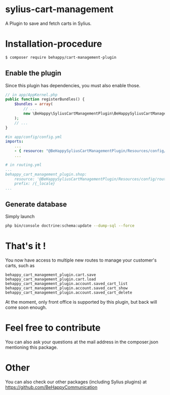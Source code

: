 # sylius-cart-management
A Plugin to save and fetch carts in Sylius.

# Installation-procedure
```bash
$ composer require behappy/cart-management-plugin
```

## Enable the plugin
Since this plugin has dependencies, you must also enable those.

```php
// in app/AppKernel.php
public function registerBundles() {
	$bundles = array(
		// ...
        new \BeHappy\SyliusCartManagementPlugin\BeHappySyliusCartManagementPlugin(),
    );
    // ...
}
```

```yaml
#in app/config/config.yml
imports:
    ...
    - { resource: "@BeHappySyliusCartManagementPlugin/Resources/config/config.yml" }
    ...
```

```yaml
# in routing.yml
...
behappy_cart_management_plugin.shop:
    resource: '@BeHappySyliusCartManagementPlugin/Resources/config/routing.yaml'
    prefix: /{_locale}
...
```

## Generate database
Simply launch

```bash
php bin/console doctrine:schema:update --dump-sql --force
``` 

# That's it !
You now have access to multiple new routes to manage your customer's carts, such as 

```
behappy_cart_management_plugin.cart.save
behappy_cart_management_plugin.cart.load
behappy_cart_management_plugin.account.saved_cart_list
behappy_cart_management_plugin.account.saved_cart_show
behappy_cart_management_plugin.account.saved_cart_delete
```

At the moment, only front office is supported by this plugin, but back will come soon enough.

# Feel free to contribute
You can also ask your questions at the mail address in the composer.json mentioning this package.

# Other
You can also check our other packages (including Sylius plugins) at https://github.com/BeHappyCommunication
